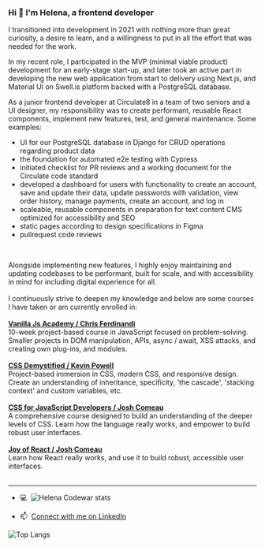 ### Hi 👋 I'm Helena, a frontend developer

I transitioned into development in 2021 with nothing more than great curiosity, a desire to learn, and a willingness to put in all the effort that was needed for the work.

In my recent role, I participated in the MVP (minimal viable product) development for an early-stage start-up, and later took an active part in developing the new web application from start to delivery using Next.js, and Material UI on Swell.is platform backed with a PostgreSQL database.


As a junior frontend developer at Circulate8 in a team of two seniors and a UI designer, my responsibility was to create performant, reusable React components, implement new features, test, and general maintenance. Some examples:

- UI for our PostgreSQL database in Django for CRUD operations regarding product data
- the foundation for automated e2e testing with Cypress
- initiated checklist for PR reviews and a working document for the Circulate code standard
- developed a dashboard for users with functionality to create an account, save and update their data, update
passwords with validation, view order history, manage payments, create an account, and log in
- scaleable, reusable components in preparation for text content CMS optimized for accessibility and SEO
- static pages according to design specifications in Figma
- pullrequest code reviews
<br>

Alongside implementing new features, I highly enjoy maintaining and updating codebases to be performant, built for scale, and with accessibility in mind for including digital experience for all.<br><br>
I continuously strive to deepen my knowledge and below are some courses I have taken or am currently enrolled in:<br><br>
**[Vanilla Js Academy / Chris Ferdinandi](https://vanillajsacademy.com/)**<br>
10-week project-based course in JavaScript focused on problem-solving. Smaller projects in DOM manipulation, APIs, async / await, XSS attacks, and creating own plug-ins, and modules.<br><br>
**[CSS Demystified / Kevin Powell](https://cssdemystified.com/)**<br>
Project-based immersion in CSS, modern CSS, and responsive design. Create an understanding of inheritance, specificity, 'the cascade', 'stacking context' and custom variables, etc.<br><br>
**[CSS for JavaScript Developers / Josh Comeau](https://css-for-js.dev/)**<br>
A comprehensive course designed to build an understanding of the deeper levels of CSS. Learn how the language really works, and empower to build robust user interfaces.<br><br>
**[Joy of React / Josh Comeau](https://www.joyofreact.com/)**<br>
Learn how React really works, and use it to build robust, accessible user interfaces.<br><br>


 
<hr>

- 💻&nbsp; ![Helena Codewar stats](https://www.codewars.com/users/Helena-p/badges/small)

- 📫&nbsp; [Connect with me on LinkedIn](https://www.linkedin.com/in/helenaplantin/)

![Top Langs](https://github-readme-stats.vercel.app/api/top-langs/?username=Helena-p&hide_progress=false)
